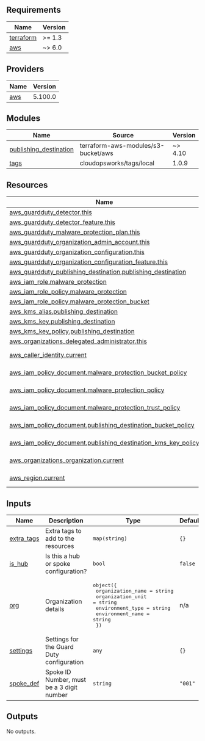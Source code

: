 ## Requirements

| Name | Version |
|------|---------|
| <a name="requirement_terraform"></a> [terraform](#requirement\_terraform) | >= 1.3 |
| <a name="requirement_aws"></a> [aws](#requirement\_aws) | ~> 6.0 |

## Providers

| Name | Version |
|------|---------|
| <a name="provider_aws"></a> [aws](#provider\_aws) | 5.100.0 |

## Modules

| Name | Source | Version |
|------|--------|---------|
| <a name="module_publishing_destination"></a> [publishing\_destination](#module\_publishing\_destination) | terraform-aws-modules/s3-bucket/aws | ~> 4.10 |
| <a name="module_tags"></a> [tags](#module\_tags) | cloudopsworks/tags/local | 1.0.9 |

## Resources

| Name | Type |
|------|------|
| [aws_guardduty_detector.this](https://registry.terraform.io/providers/hashicorp/aws/latest/docs/resources/guardduty_detector) | resource |
| [aws_guardduty_detector_feature.this](https://registry.terraform.io/providers/hashicorp/aws/latest/docs/resources/guardduty_detector_feature) | resource |
| [aws_guardduty_malware_protection_plan.this](https://registry.terraform.io/providers/hashicorp/aws/latest/docs/resources/guardduty_malware_protection_plan) | resource |
| [aws_guardduty_organization_admin_account.this](https://registry.terraform.io/providers/hashicorp/aws/latest/docs/resources/guardduty_organization_admin_account) | resource |
| [aws_guardduty_organization_configuration.this](https://registry.terraform.io/providers/hashicorp/aws/latest/docs/resources/guardduty_organization_configuration) | resource |
| [aws_guardduty_organization_configuration_feature.this](https://registry.terraform.io/providers/hashicorp/aws/latest/docs/resources/guardduty_organization_configuration_feature) | resource |
| [aws_guardduty_publishing_destination.publishing_destination](https://registry.terraform.io/providers/hashicorp/aws/latest/docs/resources/guardduty_publishing_destination) | resource |
| [aws_iam_role.malware_protection](https://registry.terraform.io/providers/hashicorp/aws/latest/docs/resources/iam_role) | resource |
| [aws_iam_role_policy.malware_protection](https://registry.terraform.io/providers/hashicorp/aws/latest/docs/resources/iam_role_policy) | resource |
| [aws_iam_role_policy.malware_protection_bucket](https://registry.terraform.io/providers/hashicorp/aws/latest/docs/resources/iam_role_policy) | resource |
| [aws_kms_alias.publishing_destination](https://registry.terraform.io/providers/hashicorp/aws/latest/docs/resources/kms_alias) | resource |
| [aws_kms_key.publishing_destination](https://registry.terraform.io/providers/hashicorp/aws/latest/docs/resources/kms_key) | resource |
| [aws_kms_key_policy.publishing_destination](https://registry.terraform.io/providers/hashicorp/aws/latest/docs/resources/kms_key_policy) | resource |
| [aws_organizations_delegated_administrator.this](https://registry.terraform.io/providers/hashicorp/aws/latest/docs/resources/organizations_delegated_administrator) | resource |
| [aws_caller_identity.current](https://registry.terraform.io/providers/hashicorp/aws/latest/docs/data-sources/caller_identity) | data source |
| [aws_iam_policy_document.malware_protection_bucket_policy](https://registry.terraform.io/providers/hashicorp/aws/latest/docs/data-sources/iam_policy_document) | data source |
| [aws_iam_policy_document.malware_protection_policy](https://registry.terraform.io/providers/hashicorp/aws/latest/docs/data-sources/iam_policy_document) | data source |
| [aws_iam_policy_document.malware_protection_trust_policy](https://registry.terraform.io/providers/hashicorp/aws/latest/docs/data-sources/iam_policy_document) | data source |
| [aws_iam_policy_document.publishing_destination_bucket_policy](https://registry.terraform.io/providers/hashicorp/aws/latest/docs/data-sources/iam_policy_document) | data source |
| [aws_iam_policy_document.publishing_destination_kms_key_policy](https://registry.terraform.io/providers/hashicorp/aws/latest/docs/data-sources/iam_policy_document) | data source |
| [aws_organizations_organization.current](https://registry.terraform.io/providers/hashicorp/aws/latest/docs/data-sources/organizations_organization) | data source |
| [aws_region.current](https://registry.terraform.io/providers/hashicorp/aws/latest/docs/data-sources/region) | data source |

## Inputs

| Name | Description | Type | Default | Required |
|------|-------------|------|---------|:--------:|
| <a name="input_extra_tags"></a> [extra\_tags](#input\_extra\_tags) | Extra tags to add to the resources | `map(string)` | `{}` | no |
| <a name="input_is_hub"></a> [is\_hub](#input\_is\_hub) | Is this a hub or spoke configuration? | `bool` | `false` | no |
| <a name="input_org"></a> [org](#input\_org) | Organization details | <pre>object({<br/>    organization_name = string<br/>    organization_unit = string<br/>    environment_type  = string<br/>    environment_name  = string<br/>  })</pre> | n/a | yes |
| <a name="input_settings"></a> [settings](#input\_settings) | Settings for the Guard Duty configuration | `any` | `{}` | no |
| <a name="input_spoke_def"></a> [spoke\_def](#input\_spoke\_def) | Spoke ID Number, must be a 3 digit number | `string` | `"001"` | no |

## Outputs

No outputs.
